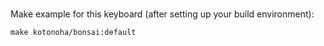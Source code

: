 # 

Make example for this keyboard (after setting up your build environment):

    make kotonoha/bonsai:default

